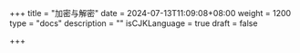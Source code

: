 +++
title = "加密与解密"
date = 2024-07-13T11:09:08+08:00
weight = 1200
type = "docs"
description = ""
isCJKLanguage = true
draft = false

+++

